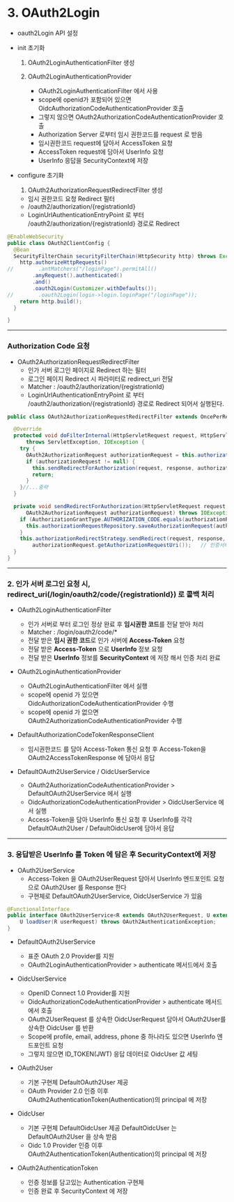 # 3. OAuth2Login

- oauth2Login API 설정
- init 초기화
  1) OAuth2LoginAuthenticationFilter 생성
     
  2) OAuth2LoginAuthenticationProvider
     - OAuth2LoginAuthenticationFilter 에서 사용
     - scope에 openid가 포함되어 있으면 OidcAuthorizationCodeAuthenticationProvider 호출
     - 그렇지 않으면 OAuth2AuthorizationCodeAuthenticationProvider 호출
     - Authorization Server 로부터 임시 권한코드를 request 로 받음
     - 임시권한코드 request에 담아서 AccessToken 요청
     - AccessToken request에 담아서 UserInfo 요청
     - UserInfo 응답을 SecurityContext에 저장

- configure 초기화
  1) OAuth2AuthorizationRequestRedirectFilter 생성
    - 임시 권한코드 요청 Redirect 필터
    - /oauth2/authorization/{registrationId}
    - LoginUrlAuthenticationEntryPoint 로 부터 /oauth2/authorization/{registrationId} 경로로 Redirect
  
```java
@EnableWebSecurity
public class OAuth2ClientConfig {
  @Bean
  SecurityFilterChain securityFilterChain(HttpSecurity http) throws Exception {
    http.authorizeHttpRequests()
//        .antMatchers("/loginPage").permitAll()
        .anyRequest().authenticated()
        .and()
        .oauth2Login(Customizer.withDefaults());
//        .oauth2Login(login->login.loginPage("/loginPage"));
    return http.build();
  }

}

```

***
### Authorization Code 요청

- OAuth2AuthorizationRequestRedirectFilter
  - 인가 서버 로그인 페이지로 Redirect 하는 필터
  - 로그인 페이지 Redirect 시 파라미터로 redirect_uri 전달
  - Matcher : /oauth2/authorization/{registrationId}
  - LoginUrlAuthenticationEntryPoint 로 부터 /oauth2/authorization/{registrationId} 경로로 Redirect 되어서 실행된다.

```java
public class OAuth2AuthorizationRequestRedirectFilter extends OncePerRequestFilter {

  @Override
  protected void doFilterInternal(HttpServletRequest request, HttpServletResponse response, FilterChain filterChain)
      throws ServletException, IOException {
    try {
      OAuth2AuthorizationRequest authorizationRequest = this.authorizationRequestResolver.resolve(request);
      if (authorizationRequest != null) {
        this.sendRedirectForAuthorization(request, response, authorizationRequest);
        return;
      }
    }//...중략
  }

  private void sendRedirectForAuthorization(HttpServletRequest request, HttpServletResponse response,
      OAuth2AuthorizationRequest authorizationRequest) throws IOException {
    if (AuthorizationGrantType.AUTHORIZATION_CODE.equals(authorizationRequest.getGrantType())) {
      this.authorizationRequestRepository.saveAuthorizationRequest(authorizationRequest, request, response);    //Access Token 요청 시 사용을 위해 세션 저장
    }
    this.authorizationRedirectStrategy.sendRedirect(request, response,
        authorizationRequest.getAuthorizationRequestUri());   // 인증서버 로그인 페이지로 Redirect
  }
}
```

***
### 2. 인가 서버 로그인 요청 시, redirect_uri(/login/oauth2/code/{registrationId}) 로 콜백 처리

- OAuth2LoginAuthenticationFilter
  - 인가 서버로 부터 로그인 정상 완료 후 **임시권한 코드**를 전달 받아 처리
  - Matcher : /login/oauth2/code/* 
  - 전달 받은 **임시 권한 코드**로 인가 서버에 **Access-Token** 요청
  - 전달 받은 **Access-Token** 으로 **UserInfo** 정보 요청
  - 전달 받은 **UserInfo** 정보를 **SecurityContext** 에 저장 해서 인증 처리 완료

- OAuth2LoginAuthenticationProvider
  - OAuth2LoginAuthenticationFilter 에서 실행
  - scope에 openid 가 있으면 OidcAuthorizationCodeAuthenticationProvider 수행
  - scope에 openid 가 없으면 OAuth2AuthorizationCodeAuthenticationProvider 수행

- DefaultAuthorizationCodeTokenResponseClient
  - 임시권한코드 를 담아 Access-Token 통신 요청 후 Access-Token을 OAuth2AccessTokenResponse 에 담아서 응답

- DefaultOAuth2UserService / OidcUserService
  - OAuth2AuthorizationCodeAuthenticationProvider > DefaultOAuth2UserService 에서 실행
  - OidcAuthorizationCodeAuthenticationProvider > OidcUserService 에서 실행
  - Access-Token을 담아 UserInfo 통신 요청 후 UserInfo를 각각 DefaultOAuth2User / DefaultOidcUser에 담아서 응답

***
### 3. 응답받은 UserInfo 를 Token 에 담은 후 SecurityContext에 저장

- OAuth2UserService
  - Access-Token 을 OAuth2UserRequest 담아서 UserInfo 엔드포인트 요청으로 OAuth2User 를 Response 한다
  - 구현체로 DefaultOAuth2UserService, OidcUserService 가 있음

```java
@FunctionalInterface
public interface OAuth2UserService<R extends OAuth2UserRequest, U extends OAuth2User> {
	U loadUser(R userRequest) throws OAuth2AuthenticationException;
}

```

- DefaultOAuth2UserService
  - 표준 OAuth 2.0 Provider를 지원
  - OAuth2LoginAuthenticationProvider > authenticate 메서드에서 호출

- OidcUserService
  - OpenID Connect 1.0 Provider를 지원
  - OidcAuthorizationCodeAuthenticationProvider > authenticate 메서드에서 호출
  - OAuth2UserRequest 를 상속한 OidcUserRequest 담아서 OAuth2User를 상속한 OidcUser 를 반환
  - Scope에 profile, email, address, phone 중 하나라도 있으면 UserInfo 엔드포인트 요청
  - 그렇지 않으면 ID_TOKEN(JWT) 응답 데이터로 OidcUser 값 세팅

- OAuth2User
  - 기본 구현체 DefaultOAuth2User 제공
  - OAuth Provider 2.0 인증 이후 OAuth2AuthenticationToken(Authentication)의 principal 에 저장

- OidcUser
  - 기본 구현체 DefaultOidcUser 제공 DefaultOidcUser 는 DefaultOAuth2User 을 상속 받음
  - Oidc 1.0 Provider 인증 이후 OAuth2AuthenticationToken(Authentication)의 principal 에 저장

- OAuth2AuthenticationToken
  - 인증 정보를 담고있는 Authentication 구현체
  - 인증 완료 후 SecurityContext 에 저장